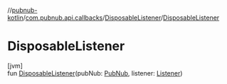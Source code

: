//[pubnub-kotlin](../../../index.md)/[com.pubnub.api.callbacks](../index.md)/[DisposableListener](index.md)/[DisposableListener](-disposable-listener.md)

# DisposableListener

[jvm]\
fun [DisposableListener](-disposable-listener.md)(pubNub: [PubNub](../../com.pubnub.api/-pub-nub/index.md), listener: [Listener](../-listener/index.md))
